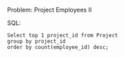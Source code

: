 Problem: Project Employees II

SQL:

```
Select top 1 project_id from Project 
group by project_id 
order by count(employee_id) desc; 


```
